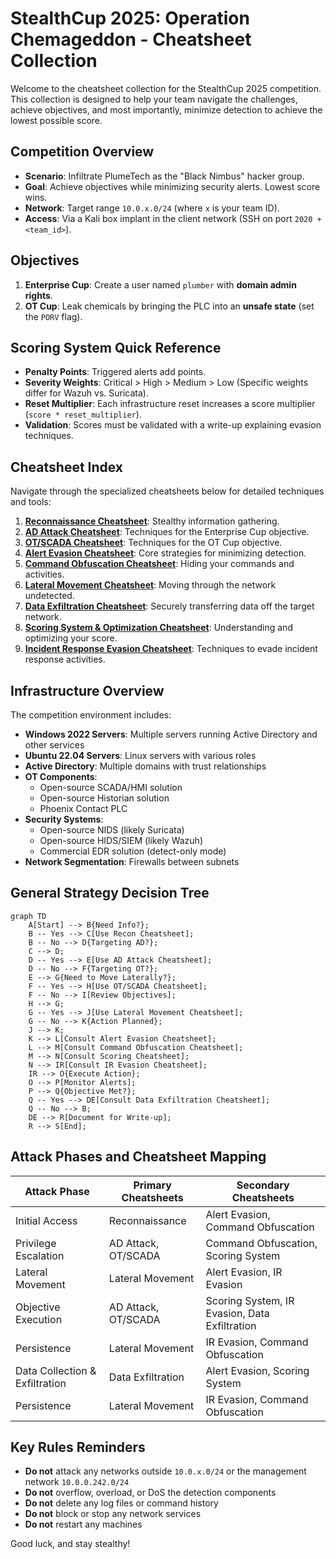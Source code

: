 # StealthCup 2025: Operation Chemageddon - Cheatsheet Collection

Welcome to the cheatsheet collection for the StealthCup 2025 competition. This collection is designed to help your team navigate the challenges, achieve objectives, and most importantly, minimize detection to achieve the lowest possible score.

## Competition Overview

- **Scenario**: Infiltrate PlumeTech as the "Black Nimbus" hacker group.
- **Goal**: Achieve objectives while minimizing security alerts. Lowest score wins.
- **Network**: Target range `10.0.x.0/24` (where `x` is your team ID).
- **Access**: Via a Kali box implant in the client network (SSH on port `2020 + <team_id>`).

## Objectives

1.  **Enterprise Cup**: Create a user named `plumber` with **domain admin rights**.
2.  **OT Cup**: Leak chemicals by bringing the PLC into an **unsafe state** (set the `PORV` flag).

## Scoring System Quick Reference

- **Penalty Points**: Triggered alerts add points.
- **Severity Weights**: Critical > High > Medium > Low (Specific weights differ for Wazuh vs. Suricata).
- **Reset Multiplier**: Each infrastructure reset increases a score multiplier (`score * reset_multiplier`).
- **Validation**: Scores must be validated with a write-up explaining evasion techniques.

## Cheatsheet Index

Navigate through the specialized cheatsheets below for detailed techniques and tools:

1.  **[Reconnaissance Cheatsheet](Reconnaissance-Cheatsheet.md)**: Stealthy information gathering.
2.  **[AD Attack Cheatsheet](AD-Attack-Cheatsheet.md)**: Techniques for the Enterprise Cup objective.
3.  **[OT/SCADA Cheatsheet](OT-SCADA-Cheatsheet.md)**: Techniques for the OT Cup objective.
4.  **[Alert Evasion Cheatsheet](Alert-Evasion-Cheatsheet.md)**: Core strategies for minimizing detection.
5.  **[Command Obfuscation Cheatsheet](Command-Obfuscation-Cheatsheet.md)**: Hiding your commands and activities.
6.  **[Lateral Movement Cheatsheet](Lateral-Movement-Cheatsheet.md)**: Moving through the network undetected.
7.  **[Data Exfiltration Cheatsheet](Data-Exfiltration-Cheatsheet.md)**: Securely transferring data off the target network.
8.  **[Scoring System & Optimization Cheatsheet](Scoring-System-Cheatsheet.md)**: Understanding and optimizing your score.
9.  **[Incident Response Evasion Cheatsheet](Incident-Response-Evasion-Cheatsheet.md)**: Techniques to evade incident response activities.

## Infrastructure Overview

The competition environment includes:

- **Windows 2022 Servers**: Multiple servers running Active Directory and other services
- **Ubuntu 22.04 Servers**: Linux servers with various roles
- **Active Directory**: Multiple domains with trust relationships
- **OT Components**:
  - Open-source SCADA/HMI solution
  - Open-source Historian solution
  - Phoenix Contact PLC
- **Security Systems**:
  - Open-source NIDS (likely Suricata)
  - Open-source HIDS/SIEM (likely Wazuh)
  - Commercial EDR solution (detect-only mode)
- **Network Segmentation**: Firewalls between subnets

## General Strategy Decision Tree

```mermaid
graph TD
    A[Start] --> B{Need Info?};
    B -- Yes --> C[Use Recon Cheatsheet];
    B -- No --> D{Targeting AD?};
    C --> D;
    D -- Yes --> E[Use AD Attack Cheatsheet];
    D -- No --> F{Targeting OT?};
    E --> G{Need to Move Laterally?};
    F -- Yes --> H[Use OT/SCADA Cheatsheet];
    F -- No --> I[Review Objectives];
    H --> G;
    G -- Yes --> J[Use Lateral Movement Cheatsheet];
    G -- No --> K{Action Planned};
    J --> K;
    K --> L[Consult Alert Evasion Cheatsheet];
    L --> M[Consult Command Obfuscation Cheatsheet];
    M --> N[Consult Scoring Cheatsheet];
    N --> IR[Consult IR Evasion Cheatsheet];
    IR --> O{Execute Action};
    O --> P[Monitor Alerts];
    P --> Q{Objective Met?};
    Q -- Yes --> DE[Consult Data Exfiltration Cheatsheet];
    Q -- No --> B;
    DE --> R[Document for Write-up];
    R --> S[End];
```
## Attack Phases and Cheatsheet Mapping

| Attack Phase | Primary Cheatsheets | Secondary Cheatsheets |
|--------------|---------------------|------------------------|
| Initial Access | Reconnaissance | Alert Evasion, Command Obfuscation |
| Privilege Escalation | AD Attack, OT/SCADA | Command Obfuscation, Scoring System |
| Lateral Movement | Lateral Movement | Alert Evasion, IR Evasion |
| Objective Execution | AD Attack, OT/SCADA | Scoring System, IR Evasion, Data Exfiltration |
| Persistence | Lateral Movement | IR Evasion, Command Obfuscation |
| Data Collection & Exfiltration | Data Exfiltration | Alert Evasion, Scoring System |
| Persistence | Lateral Movement | IR Evasion, Command Obfuscation |

## Key Rules Reminders

- **Do not** attack any networks outside `10.0.x.0/24` or the management network `10.0.0.242.0/24`
- **Do not** overflow, overload, or DoS the detection components
- **Do not** delete any log files or command history
- **Do not** block or stop any network services
- **Do not** restart any machines

Good luck, and stay stealthy!